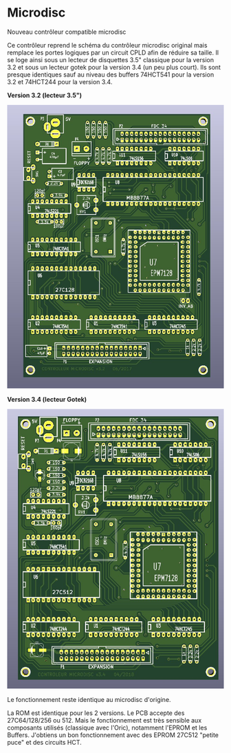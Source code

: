 # Microdisc
Nouveau contrôleur compatible microdisc

Ce contrôleur reprend le schéma du contrôleur microdisc original mais remplace les portes logiques par un circuit CPLD afin de réduire sa taille.
Il se loge ainsi sous un lecteur de disquettes 3.5" classique pour la version 3.2 et sous un lecteur gotek pour la version 3.4 (un peu plus court).
Ils sont presque identiques sauf au niveau des buffers 74HCT541 pour la version 3.2 et 74HCT244 pour la version 3.4.

__Version 3.2 (lecteur 3.5")__

![Contrôleur_3.2](./Vue_pcb_V3.2.jpg?raw=true "Optional Title")


__Version 3.4 (lecteur Gotek)__

![Contrôleur_3.4](./Vue_pcb_V3.4.jpg?raw=true "Optional Title")

Le fonctionnement reste identique au microdisc d'origine.

La ROM est identique pour les 2 versions. Le PCB accepte des 27C64/128/256 ou 512.
Mais le fonctionnement est très sensible aux composants utilisés (classique avec l'Oric), notamment l'EPROM et les Buffers.
J'obtiens un bon fonctionnement avec des EPROM 27C512 "petite puce" et des circuits HCT.
